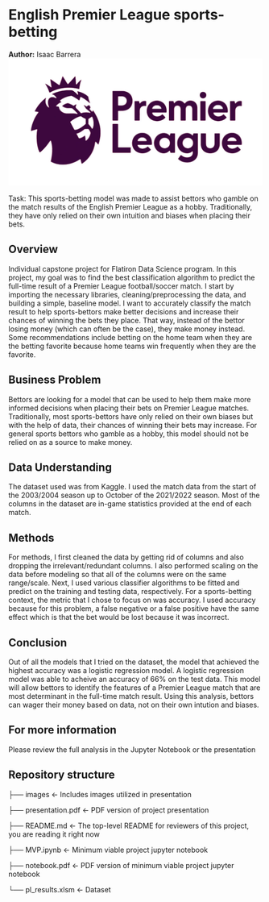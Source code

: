 # English Premier League sports-betting
<b>Author:</b> Isaac Barrera
![download.jpeg](./images/download.jpeg)

Task: This sports-betting model was made to assist bettors who gamble on the match results of the English Premier League as a hobby. Traditionally, they have only relied on their own intuition and biases when placing their bets.

## Overview
Individual capstone project for Flatiron Data Science program. In this project, my goal was to find the best classification algorithm to predict the full-time result of a Premier League football/soccer match. I start by importing the necessary libraries, cleaning/preprocessing the data, and building a simple, baseline model. I want to accurately classify the match result to help sports-bettors make better decisions and increase their chances of winning the bets they place. That way, instead of the bettor losing money (which can often be the case), they make money instead. Some recommendations include betting on the home team when they are the betting favorite because home teams win frequently when they are the favorite.

## Business Problem
Bettors are looking for a model that can be used to help them make more informed decisions when placing their bets on Premier League matches. Traditionally, most sports-bettors have only relied on their own biases but with the help of data, their chances of winning their bets may increase. For general sports bettors who gamble as a hobby, this model should not be relied on as a source to make money.

## Data Understanding
The dataset used was from Kaggle. I used the match data from the start of the 2003/2004 season up to October of the 2021/2022 season. Most of the columns in the dataset are in-game statistics provided at the end of each match.

## Methods
For methods, I first cleaned the data by getting rid of columns and also dropping the irrelevant/redundant columns. I also performed scaling on the data before modeling so that all of the columns were on the same range/scale. Next, I used various classifier algorithms to be fitted and predict on the training and testing data, respectively. For a sports-betting context, the metric that I chose to focus on was accuracy. I used accuracy because for this problem, a false negative or a false positive have the same effect which is that the bet would be lost because it was incorrect. 

## Conclusion
Out of all the models that I tried on the dataset, the model that achieved the highest accuracy was a logistic regression model. A logistic regression model was able to acheive an accuracy of 66% on the test data. This model will allow bettors to identify the features of a Premier League match that are most determinant in the full-time match result. Using this analysis, bettors can wager their money based on data, not on their own intution and biases.

## For more information
Please review the full analysis in the Jupyter Notebook or the presentation

## Repository structure

├── images <- Includes images utilized in presentation

├── presentation.pdf <- PDF version of project presentation

├── README.md <- The top-level README for reviewers of this project, you are reading it right now

├── MVP.ipynb <- Minimum viable project jupyter notebook

├── notebook.pdf <- PDF version of minimum viable project jupyter notebook 

└── pl_results.xlsm <- Dataset

